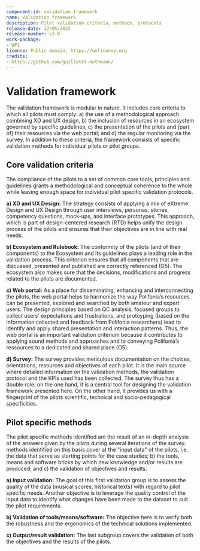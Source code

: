 ```yaml
---
component-id: validation_framework
name: Validation framework
description: Pilot validation criteria, methods, protocols
release-date: 12/05/2022
release-number: v1.0
work-package: 
- WP1
licence: Public domain, https://unlicense.org
credits:
- https://github.com/guillotel-nothmann/
---
```



# Validation framework

The validation framework is modular in nature. It includes core criteria to which all pilots must comply: a) the use of a methodological approach combining XD and UX design, b) the inclusion of resources in an ecosystem governed by specific guidelines, c) the presentation of the pilots and (part of) their resources via the web portal; and d) the regular monitoring via the survey. In addition to these criteria, the framework consists of specific validation methods for individual pilots or pilot groups.   

## Core validation criteria 
The compliance of the pilots to a set of common core tools, principles and guidelines grants a methodological and conceptual coherence to the whole while leaving enough space for individual pilot specific validation protocols. 

**a) XD and UX Design:** The strategy consists of applying a mix of eXtreme Design and UX Design through user interviews, personas, stories, competency questions, mock-ups, and interface prototypes. This approach, which is part of design-centered research (RTD) helps unify the design process of the pilots and ensures that their objectives are in line with real needs.

**b) Ecosystem and Rulebook:** The conformity of the pilots (and of their components) to the Ecosystem and its guidelines plays a leading role in the validation process. This criterion ensures that all components that are discussed, presented and published are correctly referenced (O5). The ecosystem also makes sure that the decisions, modifications and progress related to the pilots are documented. 

**c) Web portal:** As a place for disseminating, enhancing and interconnecting the pilots, the web portal helps to harmonize the way Polifonia’s resources can be presented, explored and searched by both amateur and expert users. The design principles based on QC analysis, focused groups to collect users' expectations and frustrations, and protoyping (based on the information collected and feedback from Polifonia researchers) lead to identify and apply shared presentation and interaction patterns. Thus, the web portal is an important validation criterium because it contributes to applying sound methods and approaches and to conveying Polifonia’s ressources to a dedicated and shared place (O5).  

**d) Survey:** The survey provides meticulous documentation on the choices, orientations, resources and objectives of each pilot. It is  the main source where detailed information on the validation methods, the validation protocol and the KPIs used has been collected. The survey thus has a double role: on the one hand, it is a central tool for designing the validation framework presented here. On the other hand, it provides us with a fingerprint of the pilots scientific, technical and socio-pedagogical specificities.  

## Pilot specific methods
The pilot specific methods identified are the result of an in-depth analysis of the answers given by the pilots during several iterations of the survey. methods identified on this basis cover a) the "input data" of the pilots, i.e. the data that serve as starting points for the case studies; b) the tools, means and software bricks by which new knowledge and/or results are produced; and c) the validation of objectives and results. 

**a) Input validation:** The goal of this first validation group is to assess the quality of the data (musical scores, historical texts) with regard to pilot specific needs.  Another objective is to leverage the quality control of the input data to identify what changes have been made to the dataset to suit the pilot requirements.

**b) Validation of tools/means/software:** The objective here is to verify both the robustness and the ergonomics of the technical solutions implemented. 

**c) Output/result validation:** The last subgroup covers the validation of both the objectives and the results of the pilots.